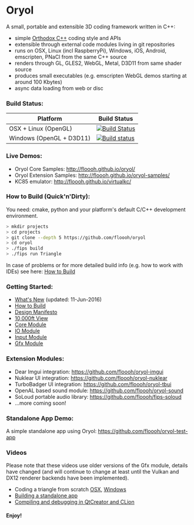 # Oryol
 
A small, portable and extensible 3D coding framework written in C++:

- simple [Orthodox C++](https://gist.github.com/bkaradzic/2e39896bc7d8c34e042b) coding style and APIs
- extensible through external code modules living in git repositories
- runs on OSX, Linux (incl RaspberryPi), Windows, iOS, Android, emscripten, PNaCl from the same C++ source
- renders through GL, GLES2, WebGL, Metal, D3D11 from same shader source
- produces small executables (e.g. emscripten WebGL demos starting at around 100 Kbytes)
- async data loading from web or disc 

### Build Status:

|Platform|Build Status|
|--------|------|
|OSX + Linux (OpenGL)|[![Build Status](https://travis-ci.org/floooh/oryol.svg?branch=master)](https://travis-ci.org/floooh/oryol)|
|Windows (OpenGL + D3D11)|[![Build status](https://ci.appveyor.com/api/projects/status/hn5sup2y532h64jg/branch/master?svg=true)](https://ci.appveyor.com/project/floooh/oryol/branch/master)|

### Live Demos:

- Oryol Core Samples: http://floooh.github.io/oryol/
- Oryol Extension Samples: http://floooh.github.io/oryol-samples/
- KC85 emulator: http://floooh.github.io/virtualkc/

### How to Build (Quick'n'Dirty):

You need: cmake, python and your platform's default C/C++ development environment.

```bash
> mkdir projects
> cd projects
> git clone --depth 5 https://github.com/floooh/oryol
> cd oryol
> ./fips build
> ./fips run Triangle
```

In case of problems or for more detailed build info (e.g. how to work
with IDEs) see here: [How to Build](doc/BUILD.md)

### Getting Started:

* [What's New](doc/NEWS.md) (updated: 11-Jun-2016)
* [How to Build](doc/BUILD.md)
* [Design Manifesto](doc/DESIGN-MANIFESTO.md)
* [10,000ft View](doc/OVERVIEW.md)
* [Core Module](code/Modules/Core/README.md)
* [IO Module](code/Modules/IO/README.md)
* [Input Module](code/Modules/Input/README.md)
* [Gfx Module](code/Modules/Gfx/README.md)

### Extension Modules:

- Dear Imgui integration: https://github.com/floooh/oryol-imgui
- Nuklear UI integration: https://github.com/floooh/oryol-nuklear
- TurboBadger UI integration: https://github.com/floooh/oryol-tbui
- OpenAL based sound module: https://github.com/floooh/oryol-sound
- SoLoud portable audio library: https://github.com/floooh/fips-soloud
- ...more coming soon!

### Standalone App Demo:

A simple standalone app using Oryol: https://github.com/floooh/oryol-test-app

### Videos 

Please note that these videos use older versions of the Gfx module, details
have changed (and will continue to change at least until the Vulkan and DX12
renderer backends have been implemented).

- Coding a triangle from scratch [OSX](http://www.youtube.com/watch?v=B5R0uE5IMZs), [Windows](http://www.youtube.com/watch?v=fcmOhvVd80o)
- [Building a standalone app](https://www.youtube.com/watch?v=z8nwrGh2Zsc)
- [Compiling and debugging in QtCreator and CLion](https://www.youtube.com/watch?v=Sp5TywYeNzE)

#### Enjoy! ####




